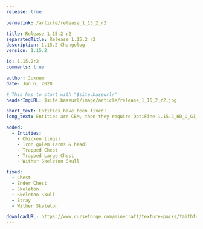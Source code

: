 ```yaml
---
release: true

permalink: /article/release_1_15_2_r2

title: Release 1.15.2 r2
separatedTitle: Release 1.15.2 r2
description: 1.15.2 Changelog
version: 1.15.2

id: 1.15.2r2
comments: true

author: Juknum
date: Jun 6, 2020

# This has to start with "$site.baseurl/"
headerImgURL: $site.baseurl/image/article/release_1_15_2_r2.jpg

short_text: Entities have been fixed!
long_text: Entities are CEM, then they require OptiFine 1.15.2_HD_U_G1_pre21 to work properly

added:
  - Entities:
    - Chicken (legs)
    - Iron golem (arms & head)
    - Trapped Chest
    - Trapped Large Chest
    - Wither Skeleton Skull

fixed:
  - Chest
  - Ender Chest
  - Skeleton
  - Skeleton Skull
  - Stray
  - Wither Skeleton

downloadURL: https://www.curseforge.com/minecraft/texture-packs/faithful-3d/files/2973808
---
```

